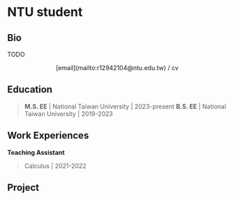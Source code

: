 # NTU student

## Bio

TODO

<p align="center">
  [email](mailto:r12942104@ntu.edu.tw) / cv
</p>

## Education
> **M.S. EE** | National Taiwan University | 2023-present
> **B.S. EE** | National Taiwan University | 2019-2023 

## Work Experiences
**Teaching Assistant**
> Calculus | 2021-2022

## Project

<script type="text/javascript" id="clustrmaps" src="//clustrmaps.com/map_v2.js?d=TSKbybISAZ_ZMu0YH4nTwKyTbiTKjnHTQNZ9fyPyE94&cl=ffffff&w=a"></script>

